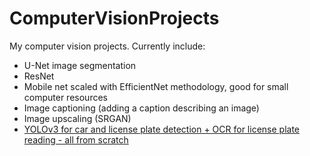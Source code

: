 # ComputerVisionProjects
My computer vision projects.
Currently include:

- U-Net image segmentation
- ResNet
- Mobile net scaled with EfficientNet methodology, good for small computer resources
- Image captioning (adding a caption describing an image)
- Image upscaling (SRGAN)
- [YOLOv3 for car and license plate detection + OCR for license plate reading - all from scratch](https://github.com/JolaKl/soft_kompjuting)
